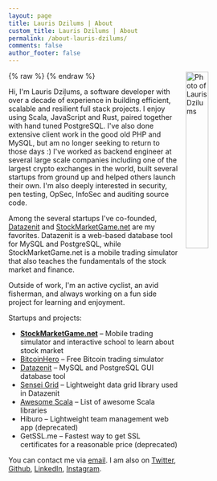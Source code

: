 ```yaml
---
layout: page
title: Lauris Dzilums | About
custom_title: Lauris Dzilums | About
permalink: /about-lauris-dzilums/
comments: false
author_footer: false
---
```


{% raw %}
<a href="/images/lauris_dzilums-lg.png" title="View larger picture"><img src="/images/lauris_dzilums-sm.png" alt="Photo of Lauris Dzilums"
style="float:right;width:30%;max-width:210px;margin-left:15px;"/></a>
{% endraw %}

Hi, I'm Lauris Dziļums, a software developer with over a decade of experience in building efficient, scalable and resilient full stack projects. I enjoy using Scala, JavaScript and Rust, paired together with hand tuned PostgreSQL. I've also done extensive client work in the good old PHP and MySQL, but am no longer seeking to return to those days :) I've worked as backend engineer at several large scale companies including one of the largest crypto exchanges in the world, built several startups from ground up and helped others launch their own. I'm also deeply interested in security, pen testing, OpSec, InfoSec and auditing source code.

Among the several startups I've co-founded, [Datazenit](https://datazenit.com/) and [StockMarketGame.net](https://stockmarketgame.net/) are my favorites. Datazenit is a web-based database tool for MySQL and PostgreSQL, while StockMarketGame.net is a mobile trading simulator that also teaches the fundamentals of the stock market and finance.

Outside of work, I'm an active cyclist, an avid fisherman, and always working on a fun side project for learning and enjoyment.

Startups and projects:

* **[StockMarketGame.net](https://stockmarketgame.net)** – Mobile trading simulator and interactive school to learn about stock market
* [BitcoinHero](https://bitcoinhero.me) – Free Bitcoin trading simulator
* [Datazenit](http://datazenit.com) – MySQL and PostgreSQL GUI database tool
* [Sensei Grid](https://datazenit.com/static/sensei-grid/examples/index.html) – Lightweight data grid library used in Datazenit
* [Awesome Scala](https://github.com/lauris/awesome-scala) –  List of awesome Scala libraries
* Hiburo – Lightweight team management web app (deprecated)
* GetSSL.me – Fastest way to get SSL certificates for a reasonable price (deprecated)

You can contact me via [email](mailto:lauris@discuss.lv).
I am also on
[Twitter](http://twitter.com/lauriswat),
[Github](http://github.com/lauris),
[LinkedIn](https://www.linkedin.com/in/laurisdzilums),
[Instagram](https://www.instagram.com/laurisdzilums/).
